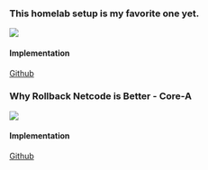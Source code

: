 
### This homelab setup is my favorite one yet.
![](https://www.youtube.com/watch?v=2yplBzPCghA)

#### Implementation
[Github](https://github.com/dreamsofautonomy/homelab)

### Why Rollback Netcode is Better - Core-A
![](https://www.youtube.com/watch?v=0NLe4IpdS1w)

#### Implementation
[Github](https://github.com/pond3r/ggpo)

